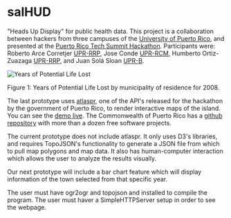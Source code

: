 salHUD
======

"Heads Up Display" for public health data. This project is a
collaboration between hackers from three campuses of the [University of
Puerto Rico](http://www.upr.edu/), and presented at the [Puerto Rico Tech Summit
Hackathon](https://www.hackerleague.org/hackathons/puerto-rico-tech-summit-hackathon). Participants
were: Roberto Arce Corretjer [UPR-RRP](http://www.uprrp.edu/), 
Jose Conde [UPR-RCM](http://www.rcm.upr.edu/), 
Humberto Ortiz-Zuazaga [UPR-RRP](http://www.uprrp.edu/), 
and Juan Sol&aacute; Sloan [UPR-B](http://www.uprb.edu/).

![Years of Potential Life Lost](ypll-2008.png)

Figure 1: Years of Potential Life Lost by municipality of residence for 2008.

The last prototype uses
[atlaspr](https://github.com/commonwealth-of-puerto-rico/atlaspr/),
one of the API's released for the hackathon by the government of
Puerto Rico, to render interactive maps of the island. You can see the
[demo live](http://www.hpcf.upr.edu/~humberto/salHUD/). The
Commonwealth of Puerto Rico has a [github
repository](https://github.com/commonwealth-of-puerto-rico) with more
than a dozen free software projects.

The current prototype does not include atlaspr. It only uses D3's
libraries, and requires TopoJSON's functionality to generate a JSON
file from which to pull map polygons and map data. It also has
human-computer interaction which allows the user to analyze
the results visually.

Our next prototype will include a bar chart feature which will display
information of the town selected from that specific year.

The user must have ogr2ogr and topojson and installed to compile the
program. The user must haver a SimpleHTTPServer setup in order to see
the webpage.
